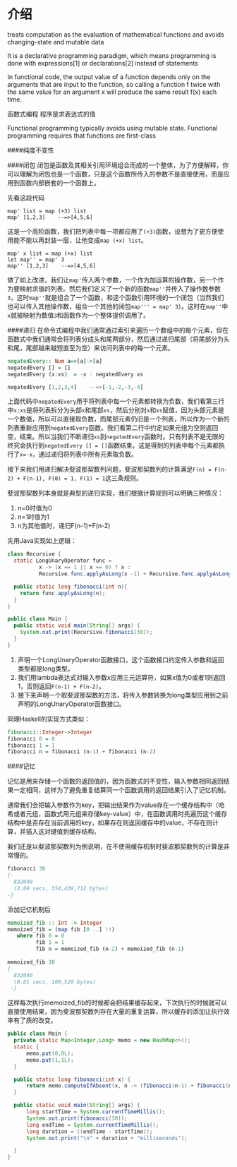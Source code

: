 
# 介绍

treats computation as the evaluation of mathematical functions and avoids changing-state and mutable data

 It is a declarative programming paradigm, which means programming is done with expressions[1] or declarations[2] instead of statements
 
  In functional code, the output value of a function depends only on the arguments that are input to the function, so calling a function f twice with the same value for an argument x will produce the same result f(x) each time. 
  
  
  函数式编程  程序是求表达式的值
 
Functional programming typically avoids using mutable state.
Functional programming requires that functions are first-class

####纯度不变性




####闭包
闭包是函数及其相关引用环境组合而成的一个整体，为了方便解释，你可以理解为闭包也是一个函数，只是这个函数所传入的参数不是直接使用，而是应用到函数内部嵌套的一个函数上。

先看这段代码
```
map' list = map (+3) list
map' [1,2,3]    --=>[4,5,6]
```
这是一个高阶函数，我们把列表中每一项都应用了`(+3)`函数，设想为了更方便使用能不能以再封装一层，让他变成`map (+x) list`。
```
map' x list = map (+x) list
let map'' = map' 3
map'' [1,2,3]    --=>[4,5,6]
```
做了如上改进，我们让`map'`传入两个参数，一个作为加运算的操作数，另一个作为要映射求值的列表。然后我们定义了一个新的函数`map''`并传入了操作数参数`3`，这时`map''`就是组合了一个函数，和这个函数引用环境的一个闭包（当然我们也可以传入其他操作数，组合一个其他的闭包`map''' = map' 3`）。这时在`map''`中`x`就被映射为数值`3`和函数作为一个整体提供调用了。


####递归
在命令式编程中我们通常通过索引来遍历一个数组中的每个元素，但在函数式中我们通常会将列表分成头和尾两部分，然后通过递归尾部（将尾部分为头和尾，尾部越来越短直至为空）来访问列表中的每一个元素。

```haskell
negatedEvery:: Num a=>[a]->[a]
negatedEvery [] = []
negatedEvery (x:xs)  = -x : negatedEvery xs

negatedEvery [1,2,3,4]    --=>[-1,-2,-3,-4]
```
上面代码中`negatedEvery`用于将列表中每一个元素都转换为负数，我们看第三行中`x:xs`是将列表拆分为头部`x`和尾部`xs`，然后分别对`x`和`xs`赋值，因为头部元素是一个数值，所以可以直接取负数，而尾部元素仍旧是一个列表，所以作为一个新的列表重新应用到`negatedEvery`函数。我们看第二行中约定如果元组为空则返回空，结束。所以当我们不断递归`xs`到`negatedEvery`函数时。只有列表不是无限的终究会执行到`negatedEvery [] = []`函数结束。这是得到的列表中每个元素都执行了`x=-x`，通过递归将列表中所有元素取负数。

接下来我们用递归解决斐波那契数列问题，斐波那契数列的计算满足`F(n) = F(n-2) + F(n-1), F(0) = 1, F(1) = 1`这三条规则。

斐波那契数列本身就是典型的递归实现，我们根据计算规则可以明确三种情况：

1. n=0时值为0
2. n=1时值为1
3. n为其他值时，递归F(n-1)+F(n-2)

先用Java实现如上逻辑：

```java
class Recursive {
  static LongUnaryOperator func =
          x -> (x == 1 || x == 0) ? x :
          Recursive.func.applyAsLong(x -1) + Recursive.func.applyAsLong(x - 2);

  public static long fibonacci(int n){
    return func.applyAsLong(n);
  }
}

public class Main {
  public static void main(String[] args) {
    System.out.print(Recursive.fibonacci(30));
  }
}
```

1. 声明一个LongUnaryOperator函数接口，这个函数接口约定传入参数和返回类型都是long类型。
2. 我们用lambda表达式对输入参数x应用三元运算符，如果x值为0或者1则返回1，否则返回`F(n-1) + F(n-2)`。
3. 接下来声明一个取斐波那契数的方法，将传入参数转换为long类型应用到之前声明的LongUnaryOperator函数接口。

同理Haskell的实现方式类似：

```haskell
fibonacci::Integer->Integer
fibonacci 0 = 0
fibonacci 1 = 1
fibonacci n = fibonacci (n-1) + fibonacci (n-2)
```

####记忆

记忆是用来存储一个函数的返回值的，因为函数式的不变性，输入参数相同返回结果一定相同，这样为了避免重复结算同一个函数调用的返回结果引入了记忆机制。

通常我们会把输入参数作为key，把输出结果作为value存在一个缓存结构中（哈希或者元组，函数式用元组来存储key-value）中，在函数调用时先遍历这个缓存结构中是否存在当前调用的key，如果存在则返回缓存中的value，不存在则计算，并插入这对键值到缓存结构。

我们还是以斐波那契数列为例说明，在不使用缓存机制时斐波那契数列的计算是非常慢的。
```haskell
fibonacci 30
{- 
  832040
  (2.09 secs, 554,439,712 bytes)
-}
```
添加记忆机制后
```haskell
memoized_fib :: Int -> Integer
memoized_fib = (map fib [0 ..] !!)
   where fib 0 = 0
         fib 1 = 1
         fib n = memoized_fib (n-2) + memoized_fib (n-1)
         
memoized_fib 30
{-
  832040
  (0.01 secs, 100,520 bytes)
 -}
```
这样每次执行memoized_fib的时候都会把结果缓存起来，下次执行的时候就可以直接使用结果，因为斐波那契数列存在大量的重复运算，所以缓存的添加让执行效率有了质的改变。

```java
public class Main {
  private static Map<Integer,Long> memo = new HashMap<>();
  static {
      memo.put(0,0L); 
      memo.put(1,1L); 
  }

  public static long fibonacci(int x) {
      return memo.computeIfAbsent(x, n -> (fibonacci(n-1) + fibonacci(n-2)));
  }

  public static void main(String[] args) {
      long startTime = System.currentTimeMillis();
      System.out.print(fibonacci(30));
      long endTime = System.currentTimeMillis();
      long duration = ((endTime - startTime));
      System.out.print("\n" + duration + "milliseconds");

  }
}
```